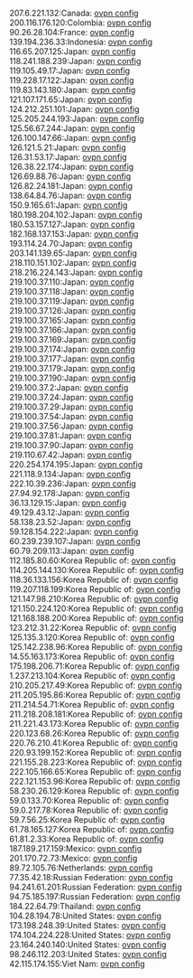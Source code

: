 207.6.221.132:Canada: [ovpn config](vpn/207_6_221_132.ovpn)  
200.116.176.120:Colombia: [ovpn config](vpn/200_116_176_120.ovpn)  
90.26.28.104:France: [ovpn config](vpn/90_26_28_104.ovpn)  
139.194.236.33:Indonesia: [ovpn config](vpn/139_194_236_33.ovpn)  
116.65.207.125:Japan: [ovpn config](vpn/116_65_207_125.ovpn)  
118.241.188.239:Japan: [ovpn config](vpn/118_241_188_239.ovpn)  
119.105.49.17:Japan: [ovpn config](vpn/119_105_49_17.ovpn)  
119.228.17.122:Japan: [ovpn config](vpn/119_228_17_122.ovpn)  
119.83.143.180:Japan: [ovpn config](vpn/119_83_143_180.ovpn)  
121.107.171.65:Japan: [ovpn config](vpn/121_107_171_65.ovpn)  
124.212.251.101:Japan: [ovpn config](vpn/124_212_251_101.ovpn)  
125.205.244.193:Japan: [ovpn config](vpn/125_205_244_193.ovpn)  
125.56.67.244:Japan: [ovpn config](vpn/125_56_67_244.ovpn)  
126.100.147.66:Japan: [ovpn config](vpn/126_100_147_66.ovpn)  
126.121.5.21:Japan: [ovpn config](vpn/126_121_5_21.ovpn)  
126.31.53.17:Japan: [ovpn config](vpn/126_31_53_17.ovpn)  
126.38.22.174:Japan: [ovpn config](vpn/126_38_22_174.ovpn)  
126.69.88.76:Japan: [ovpn config](vpn/126_69_88_76.ovpn)  
126.82.24.181:Japan: [ovpn config](vpn/126_82_24_181.ovpn)  
138.64.84.76:Japan: [ovpn config](vpn/138_64_84_76.ovpn)  
150.9.165.61:Japan: [ovpn config](vpn/150_9_165_61.ovpn)  
180.198.204.102:Japan: [ovpn config](vpn/180_198_204_102.ovpn)  
180.53.157.127:Japan: [ovpn config](vpn/180_53_157_127.ovpn)  
182.168.137.153:Japan: [ovpn config](vpn/182_168_137_153.ovpn)  
193.114.24.70:Japan: [ovpn config](vpn/193_114_24_70.ovpn)  
203.141.139.65:Japan: [ovpn config](vpn/203_141_139_65.ovpn)  
218.110.151.102:Japan: [ovpn config](vpn/218_110_151_102.ovpn)  
218.216.224.143:Japan: [ovpn config](vpn/218_216_224_143.ovpn)  
219.100.37.110:Japan: [ovpn config](vpn/219_100_37_110.ovpn)  
219.100.37.118:Japan: [ovpn config](vpn/219_100_37_118.ovpn)  
219.100.37.119:Japan: [ovpn config](vpn/219_100_37_119.ovpn)  
219.100.37.126:Japan: [ovpn config](vpn/219_100_37_126.ovpn)  
219.100.37.165:Japan: [ovpn config](vpn/219_100_37_165.ovpn)  
219.100.37.166:Japan: [ovpn config](vpn/219_100_37_166.ovpn)  
219.100.37.169:Japan: [ovpn config](vpn/219_100_37_169.ovpn)  
219.100.37.174:Japan: [ovpn config](vpn/219_100_37_174.ovpn)  
219.100.37.177:Japan: [ovpn config](vpn/219_100_37_177.ovpn)  
219.100.37.179:Japan: [ovpn config](vpn/219_100_37_179.ovpn)  
219.100.37.190:Japan: [ovpn config](vpn/219_100_37_190.ovpn)  
219.100.37.2:Japan: [ovpn config](vpn/219_100_37_2.ovpn)  
219.100.37.24:Japan: [ovpn config](vpn/219_100_37_24.ovpn)  
219.100.37.29:Japan: [ovpn config](vpn/219_100_37_29.ovpn)  
219.100.37.54:Japan: [ovpn config](vpn/219_100_37_54.ovpn)  
219.100.37.56:Japan: [ovpn config](vpn/219_100_37_56.ovpn)  
219.100.37.81:Japan: [ovpn config](vpn/219_100_37_81.ovpn)  
219.100.37.90:Japan: [ovpn config](vpn/219_100_37_90.ovpn)  
219.110.67.42:Japan: [ovpn config](vpn/219_110_67_42.ovpn)  
220.254.174.195:Japan: [ovpn config](vpn/220_254_174_195.ovpn)  
221.118.9.134:Japan: [ovpn config](vpn/221_118_9_134.ovpn)  
222.10.39.236:Japan: [ovpn config](vpn/222_10_39_236.ovpn)  
27.94.92.178:Japan: [ovpn config](vpn/27_94_92_178.ovpn)  
36.13.129.15:Japan: [ovpn config](vpn/36_13_129_15.ovpn)  
49.129.43.12:Japan: [ovpn config](vpn/49_129_43_12.ovpn)  
58.138.23.52:Japan: [ovpn config](vpn/58_138_23_52.ovpn)  
59.128.154.222:Japan: [ovpn config](vpn/59_128_154_222.ovpn)  
60.239.239.107:Japan: [ovpn config](vpn/60_239_239_107.ovpn)  
60.79.209.113:Japan: [ovpn config](vpn/60_79_209_113.ovpn)  
112.185.80.60:Korea Republic of: [ovpn config](vpn/112_185_80_60.ovpn)  
114.205.144.130:Korea Republic of: [ovpn config](vpn/114_205_144_130.ovpn)  
118.36.133.156:Korea Republic of: [ovpn config](vpn/118_36_133_156.ovpn)  
119.207.118.199:Korea Republic of: [ovpn config](vpn/119_207_118_199.ovpn)  
121.147.98.210:Korea Republic of: [ovpn config](vpn/121_147_98_210.ovpn)  
121.150.224.120:Korea Republic of: [ovpn config](vpn/121_150_224_120.ovpn)  
121.168.188.200:Korea Republic of: [ovpn config](vpn/121_168_188_200.ovpn)  
123.212.31.22:Korea Republic of: [ovpn config](vpn/123_212_31_22.ovpn)  
125.135.3.120:Korea Republic of: [ovpn config](vpn/125_135_3_120.ovpn)  
125.142.238.96:Korea Republic of: [ovpn config](vpn/125_142_238_96.ovpn)  
14.55.163.173:Korea Republic of: [ovpn config](vpn/14_55_163_173.ovpn)  
175.198.206.71:Korea Republic of: [ovpn config](vpn/175_198_206_71.ovpn)  
1.237.213.104:Korea Republic of: [ovpn config](vpn/1_237_213_104.ovpn)  
210.205.217.49:Korea Republic of: [ovpn config](vpn/210_205_217_49.ovpn)  
211.205.195.86:Korea Republic of: [ovpn config](vpn/211_205_195_86.ovpn)  
211.214.54.71:Korea Republic of: [ovpn config](vpn/211_214_54_71.ovpn)  
211.218.208.181:Korea Republic of: [ovpn config](vpn/211_218_208_181.ovpn)  
211.221.43.173:Korea Republic of: [ovpn config](vpn/211_221_43_173.ovpn)  
220.123.68.26:Korea Republic of: [ovpn config](vpn/220_123_68_26.ovpn)  
220.76.210.41:Korea Republic of: [ovpn config](vpn/220_76_210_41.ovpn)  
220.93.199.152:Korea Republic of: [ovpn config](vpn/220_93_199_152.ovpn)  
221.155.28.223:Korea Republic of: [ovpn config](vpn/221_155_28_223.ovpn)  
222.105.166.65:Korea Republic of: [ovpn config](vpn/222_105_166_65.ovpn)  
222.121.153.96:Korea Republic of: [ovpn config](vpn/222_121_153_96.ovpn)  
58.230.26.129:Korea Republic of: [ovpn config](vpn/58_230_26_129.ovpn)  
59.0.133.70:Korea Republic of: [ovpn config](vpn/59_0_133_70.ovpn)  
59.0.217.78:Korea Republic of: [ovpn config](vpn/59_0_217_78.ovpn)  
59.7.56.25:Korea Republic of: [ovpn config](vpn/59_7_56_25.ovpn)  
61.78.165.127:Korea Republic of: [ovpn config](vpn/61_78_165_127.ovpn)  
61.81.2.33:Korea Republic of: [ovpn config](vpn/61_81_2_33.ovpn)  
187.189.217.159:Mexico: [ovpn config](vpn/187_189_217_159.ovpn)  
201.170.72.73:Mexico: [ovpn config](vpn/201_170_72_73.ovpn)  
89.72.105.76:Netherlands: [ovpn config](vpn/89_72_105_76.ovpn)  
77.35.42.18:Russian Federation: [ovpn config](vpn/77_35_42_18.ovpn)  
94.241.61.201:Russian Federation: [ovpn config](vpn/94_241_61_201.ovpn)  
94.75.185.197:Russian Federation: [ovpn config](vpn/94_75_185_197.ovpn)  
184.22.64.79:Thailand: [ovpn config](vpn/184_22_64_79.ovpn)  
104.28.194.78:United States: [ovpn config](vpn/104_28_194_78.ovpn)  
173.198.248.39:United States: [ovpn config](vpn/173_198_248_39.ovpn)  
174.104.224.228:United States: [ovpn config](vpn/174_104_224_228.ovpn)  
23.164.240.140:United States: [ovpn config](vpn/23_164_240_140.ovpn)  
98.246.112.203:United States: [ovpn config](vpn/98_246_112_203.ovpn)  
42.115.174.155:Viet Nam: [ovpn config](vpn/42_115_174_155.ovpn)  
